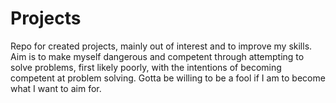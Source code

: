 # Projects
Repo for created projects, mainly out of interest and to improve my skills. Aim is to make myself dangerous and competent through attempting to solve problems, first likely poorly, with the intentions of becoming competent at problem solving. Gotta be willing to be a fool if I am to become what I want to aim for.  
